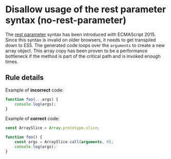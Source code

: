 # Disallow usage of the rest parameter syntax (no-rest-parameter)

The [rest parameter](https://developer.mozilla.org/en-US/docs/Web/JavaScript/Reference/Functions/rest_parameters) syntax has been introduced with ECMAScript 2015. Since this syntax is invalid on older browsers, it needs to get transpiled down to ES5. The generated code loops over the `arguments` to create a new array object. This array copy has been proven to be a performance bottleneck if the method is part of the critical path and is invoked enough times.

## Rule details

Example of **incorrect** code:

```js
function foo(...args) {
    console.log(args);
}
```

Example of **correct** code:

```js
const ArraySlice = Array.prototype.slice;

function foo() {
    const args = ArraySlice.call(arguments, 0);
    console.log(args);
}
```
